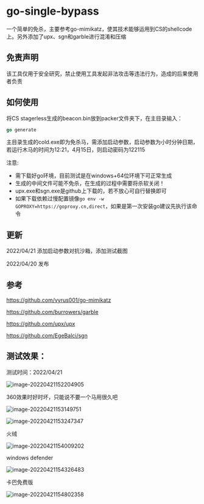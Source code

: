 # go-single-bypass

一个简单的免杀，主要参考go-mimikatz，使其技术能够运用到CS的shellcode上。另外添加了upx、sgn和garble进行混淆和压缩

## 免责声明

该工具仅用于安全研究，禁止使用工具发起非法攻击等违法行为，造成的后果使用者负责

## 如何使用

将CS stagerless生成的beacon.bin放到packer文件夹下，在主目录输入：

```go
go generate
```

主目录生成的cold.exe即为免杀马，需添加启动参数，启动参数为小时分钟日期，若运行木马的时间为12:21，4月15日，则启动密码为122115

注意:

* 需下载好go环境，目前测试是在windows+64位环境下可正常生成
* 生成的中间文件可能不免杀，在生成的过程中需要将杀软关闭！
* upx.exe和sgn.exe是github上下载的，若不放心可自行替换即可
* 如果下载依赖过慢配置镜像`go env -w GOPROXY=https://goproxy.cn,direct`，如果是第一次安装go建议先执行该命令

## 更新

2022/04/21 添加启动参数对抗沙箱，添加测试截图

2022/04/20 发布

## 参考

https://github.com/vyrus001/go-mimikatz

https://github.com/burrowers/garble

https://github.com/upx/upx

https://github.com/EgeBalci/sgn

## 测试效果：

测试时间：2022/04/21

![image-20220421152204905](D:\REDTOOL\bypass\mimikatz\go-single-bypass\README.assets\image-20220421152204905.png)

360效果时好时坏，只能说不要一个马用很久吧

![image-20220421153149751](D:\REDTOOL\bypass\mimikatz\go-single-bypass\README.assets\image-20220421153149751.png)

![image-20220421153247347](D:\REDTOOL\bypass\mimikatz\go-single-bypass\README.assets\image-20220421153247347.png)

火绒

![image-20220421154009202](D:\REDTOOL\bypass\mimikatz\go-single-bypass\README.assets\image-20220421154009202.png)

windows defender

![image-20220421154326483](D:\REDTOOL\bypass\mimikatz\go-single-bypass\README.assets\image-20220421154326483.png)

卡巴免费版

![image-20220421154802358](D:\REDTOOL\bypass\mimikatz\go-single-bypass\README.assets\image-20220421154802358.png)

